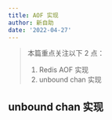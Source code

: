 ```yaml
---
title: AOF 实现
author: 新自助
date: '2022-04-27'
---
```


> 本篇重点关注以下 2 点：
> 1. Redis AOF 实现
> 2. unbound chan 实现



## unbound chan 实现
